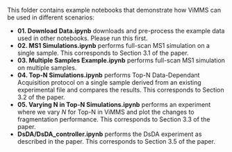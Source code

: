 This folder contains example notebooks that demonstrate how ViMMS can be used in different scenarios:

- **01. Download Data.ipynb** downloads and pre-process the example data used in other notebooks. Please run this first.
- **02. MS1 Simulations.ipynb** performs full-scan MS1 simulation on a single sample. This corresponds to Section 3.1 of the paper.
- **03. Multiple Samples Example.ipynb** performs full-scan MS1 simulation on multiple samples.
- **04. Top-N Simulations.ipynb** performs Top-N Data-Dependant Acquisition protocol on a single sample derived from an existing experimental file and compares the results. This corresponds to Section 3.2 of the paper.
- **05. Varying N in Top-N Simulations.ipynb** performs an experiment where we vary *N* for Top-N in ViMMS and plot the changes to fragmentation performance. This corresponds to Section 3.3 of the paper.
- **DsDA/DsDA_controller.ipynb** performs the DsDA experiment as described in the paper. This corresponds to Section 3.5 of the paper.
